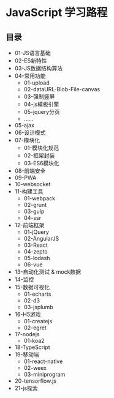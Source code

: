 # JavaScript 学习路程
## 目录
* 01-JS语言基础
* 02-ES新特性
* 03-JS数据结构算法
* 04-常用功能
  + 01-upload
  + 02-dataURL-Blob-File-canvas
  + 03-强制竖屏
  + 04-js模板引擎
  + 05-jquery分页
  + ......
* 05-ajax
* 06-设计模式
* 07-模块化
  + 01-模块化规范
  + 02-框架封装
  + 03-ES6模块化
* 08-前端安全
* 09-PWA
* 10-websocket
* 11-构建工具
  + 01-webpack
  + 02-grunt
  + 03-gulp
  + 04-ssr
* 12-前端框架
  + 01-jQuery
  + 02-AngularJS
  + 03-React
  + 04-zepto
  + 05-lodash
  + 06-vue
* 13-自动化测试 & mock数据
* 14-监控
* 15-数据可视化 
  + 01-echarts
  + 02-d3
  + 03-jsplumb
* 16-H5游戏
  + 01-createjs
  + 02-egret
* 17-nodejs
  + 01-koa2
* 18-TypeScript
* 19-移动端
  + 01-react-native
  + 02-weex
  + 03-miniprogram
* 20-tensorflow.js
* 21-js探索
